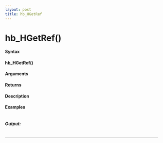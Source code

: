 ```yaml
---
layout: post
title: hb_HGetRef
---
```


# hb_HGetRef()


#### Syntax

#### hb_HGetRef()

#### Arguments

#### Returns

#### Description

#### Examples

```

```

##### Output:

```

```

---